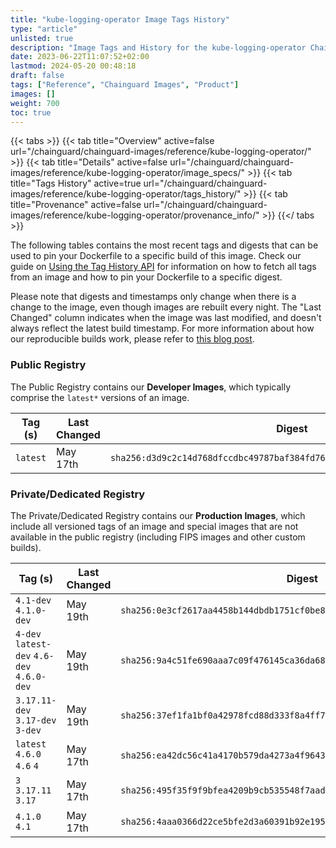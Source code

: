 ```yaml
---
title: "kube-logging-operator Image Tags History"
type: "article"
unlisted: true
description: "Image Tags and History for the kube-logging-operator Chainguard Image"
date: 2023-06-22T11:07:52+02:00
lastmod: 2024-05-20 00:48:18
draft: false
tags: ["Reference", "Chainguard Images", "Product"]
images: []
weight: 700
toc: true
---
```


{{< tabs >}}
{{< tab title="Overview" active=false url="/chainguard/chainguard-images/reference/kube-logging-operator/" >}}
{{< tab title="Details" active=false url="/chainguard/chainguard-images/reference/kube-logging-operator/image_specs/" >}}
{{< tab title="Tags History" active=true url="/chainguard/chainguard-images/reference/kube-logging-operator/tags_history/" >}}
{{< tab title="Provenance" active=false url="/chainguard/chainguard-images/reference/kube-logging-operator/provenance_info/" >}}
{{</ tabs >}}

The following tables contains the most recent tags and digests that can be used to pin your Dockerfile to a specific build of this image. Check our guide on [Using the Tag History API](/chainguard/chainguard-images/using-the-tag-history-api/) for information on how to fetch all tags from an image and how to pin your Dockerfile to a specific digest.

Please note that digests and timestamps only change when there is a change to the image, even though images are rebuilt every night. The "Last Changed" column indicates when the image was last modified, and doesn't always reflect the latest build timestamp. For more information about how our reproducible builds work, please refer to [this blog post](https://www.chainguard.dev/unchained/reproducing-chainguards-reproducible-image-builds).

### Public Registry
The Public Registry contains our **Developer Images**, which typically comprise the `latest*` versions of an image.

| Tag (s)   | Last Changed | Digest                                                                    |
|-----------|--------------|---------------------------------------------------------------------------|
|  `latest` | May 17th     | `sha256:d3d9c2c14d768dfccdbc49787baf384fd76c575e7a68497ed8356893a9be8617` |


### Private/Dedicated Registry
The Private/Dedicated Registry contains our **Production Images**, which include all versioned tags of an image and special images that are not available in the public registry (including FIPS images and other custom builds).

| Tag (s)                                     | Last Changed | Digest                                                                    |
|---------------------------------------------|--------------|---------------------------------------------------------------------------|
|  `4.1-dev` `4.1.0-dev`                      | May 19th     | `sha256:0e3cf2617aa4458b144dbdb1751cf0be8f65bab4577228df8e3475cfb99437d5` |
|  `4-dev` `latest-dev` `4.6-dev` `4.6.0-dev` | May 19th     | `sha256:9a4c51fe690aaa7c09f476145ca36da68eb144a95f6da01b4fcce7b8adef2ffb` |
|  `3.17.11-dev` `3.17-dev` `3-dev`           | May 19th     | `sha256:37ef1fa1bf0a42978fcd88d333f8a4ff7c67cca93701e7727f53d2db28546d28` |
|  `latest` `4.6.0` `4.6` `4`                 | May 17th     | `sha256:ea42dc56c41a4170b579da4273a4f964367b99fc32f291f1b502fe2c5dbd7fc6` |
|  `3` `3.17.11` `3.17`                       | May 17th     | `sha256:495f35f9f9bfea4209b9cb535548f7aad0f1d571ebe956c380767e269785cb78` |
|  `4.1.0` `4.1`                              | May 17th     | `sha256:4aaa0366d22ce5bfe2d3a60391b92e195c190450e81265703faa47d502bdb9e5` |

